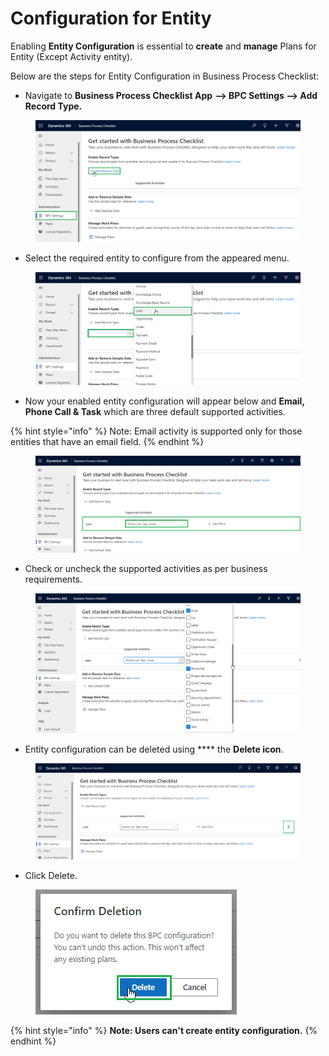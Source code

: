 # Configuration for Entity

Enabling **Entity Configuration** is essential to **create** and **manage** Plans for Entity (Except Activity entity).

Below are the steps for Entity Configuration in Business Process Checklist:

* Navigate to **Business Process Checklist App** **--> BPC Settings --> Add Record Type.**

<figure><img src="../../.gitbook/assets/Entity Configuration_1 (1).png" alt=""><figcaption></figcaption></figure>

* Select the required entity to configure from the appeared menu.

<figure><img src="../../.gitbook/assets/Entity Configuration_2 (1).png" alt=""><figcaption></figcaption></figure>

* Now your enabled entity configuration will appear below and **Email, Phone Call & Task** which are three default supported activities.

{% hint style="info" %}
Note: Email activity is supported only for those entities that have an email field.
{% endhint %}

<figure><img src="../../.gitbook/assets/Entity Configuration_3.png" alt=""><figcaption></figcaption></figure>

* Check or uncheck the supported activities as per business requirements.&#x20;

<figure><img src="../../.gitbook/assets/Entity Configuration_11.png" alt=""><figcaption></figcaption></figure>

* Entity configuration can be deleted using **** the **Delete icon**.

<figure><img src="../../.gitbook/assets/Entity Configuration_4 (1).png" alt=""><figcaption></figcaption></figure>

* Click Delete.

<figure><img src="../../.gitbook/assets/Entity Configuration_5 (1).png" alt=""><figcaption></figcaption></figure>

{% hint style="info" %}
**Note: Users can't create entity configuration.**
{% endhint %}

